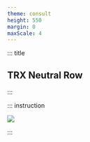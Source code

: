 ```yaml
---
theme: consult
height: 550
margin: 0
maxScale: 4
---
```

<!-- slide template="[[gym-ex]]" -->

::: title
## TRX Neutral Row
:::

::: instruction

![](https://thumbs.gfycat.com/WelllitUnfitDeer-size_restricted.gif)

:::